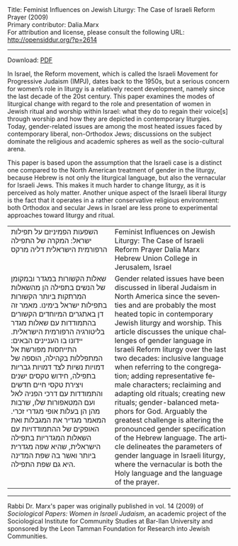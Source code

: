 <html>
<head></head>
<body>
Title: Feminist Influences on Jewish Liturgy:  The Case of Israeli Reform Prayer (2009)<br />
Primary contributor: Dalia.Marx<br />
For attribution and license, please consult the following URL: <a href="http://opensiddur.org/?p=2614">http://opensiddur.org/?p=2614</a>
<p />
<hr />

Download: <a href="https://opensiddur.org/wp-content/uploads/2011/02/Dalia-Marx-Feminist-Influences-on-Jewish-Liturgy-The-Case-of-Israeli-Reform-Prayer-2009.pdf">PDF</a>

In Israel, the Reform movement, which is called the Israeli Movement for Progressive Judaism (IMPJ), dates back to the 1950s, but a serious concern for women’s role in liturgy is a relatively recent development, namely since the last decade of the 20st century. This paper examines the modes of liturgical change with regard to the role and presentation of women in Jewish ritual and worship within Israel: what they do to regain their voice[s] through worship and how they are depicted in contemporary liturgies. Today, gender-related issues are among the most heated issues faced by contemporary liberal, non-Orthodox Jews; discussions on the subject dominate the religious and academic spheres as well as the socio-cultural arena.

This paper is based upon the assumption that the Israeli case is a distinct one compared to the North American treatment of gender in the liturgy, because Hebrew is not only the liturgical language, but also the vernacular for Israeli Jews. This makes it much harder to change liturgy, as it is perceived as holy matter. Another unique aspect of the Israeli liberal liturgy is the fact that it operates in a rather conservative religious environment: both Orthodox and secular Jews in Israel are less prone to experimental approaches toward liturgy and ritual.

<table style="margin-left: auto;margin-right: auto;">
<tbody>
<tr>
<td style="vertical-align:top;">
<div class="liturgy" lang="he">
השפעות הפמיניזם על תפילות ישראל: 
המקרה של התפילה הרפורמית הישראלית
דליה מרקס
</span></div></td>
 
<td style="vertical-align:top;"><div class="english" lang="en">
Feminist Influences on Jewish Liturgy: 
The Case of Israeli Reform Prayer 
Dalia Marx 
Hebrew Union College in Jerusalem, Israel
</tr><tr>
<td style="vertical-align:top;">
<div class="liturgy" lang="he">
שאלות הקשורות במגדר ובמקומן של הנשים בתפילה הן מהשאלות המרתקות ביותר הקשורות בתפילות ישראל בימינו. מאמר זה דן באתגרים המיוחדים הקשורים בהתמודדות עם שאלות מגדר בליטורגיה הרפורמית הישראלית. יידונו בו העניינים הבאים: התייחסות מפורשת אל המתפללות בקהילה, הוספה של דמויות נשיות לצד דמויות גבריות בתפילה, חידוש טקסים ישנים ויצירת טקסי חיים חדשים והתמודדות עם דרכי הפניה לאל ועם המטאפורות שלו, שרבות מהן הן בעלות אופי מגדרי זכרי. 
המאמר מגדיר את המגבלות ואת האופקים של ההתמודדויות עם השאלות המגדריות בתפילה הישראלית, שהיא שפה מגדרית ביותר ואשר בה שפת המדינה היא גם שפת התפילה.
</span></div></td>
 
<td style="vertical-align:top;"><div class="english" lang="en">
Gender related issues have been discussed in liberal Judaism in North America since the seventies and are probably the most heated topic in contemporary Jewish liturgy and worship. This article discusses the unique challenges of gender language in Israeli Reform liturgy over the last two decades: inclusive language when referring to the congregation; adding representative female characters; reclaiming and adapting old rituals; creating new rituals; gender-balanced metaphors for God. Arguably the greatest challenge is altering the pronounced gender specification of the Hebrew language. The article delineates the parameters of gender language in Israeli liturgy, where the vernacular is both the Holy language and the language of the prayer. 
</tr>
</tbody></table>

<hr />

Rabbi Dr. Marx's paper was originally published in vol. 14 (2009) of <em>Sociological Papers: Women in Israeli Judaism</em>, an academic project of the Sociological Institute for Community Studies at Bar-Ilan University and sponsored by the Leon Tamman Foundation for Research into Jewish Communities.
</body>
</html>